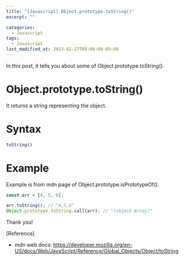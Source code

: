 ```yaml
---
title: "[Javascript] Object.prototype.toString()"
excerpt: ""

categories:
  - Javascript
tags:
  - Javascript
last_modified_at: 2023-02-27T08:06:00-05:00
---
```


In this post, it tells you about some of Object.prototype.toString&#40;&#41;.

# Object.prototype.toString&#40;&#41;

It returns a string representing the object.


# Syntax

```javascript
toString()
```


# Example
Example is from mdn page of Object.prototype.isPrototypeOf&#40;&#41;.

```javascript
const arr = [4, 5, 6];

arr.toString(); // "4,5,6"
Object.prototype.toString.call(arr); // "[object Array]"
```

Thank you!

[Reference]

- mdn web docs: <https://developer.mozilla.org/en-US/docs/Web/JavaScript/Reference/Global_Objects/Object/toString>
